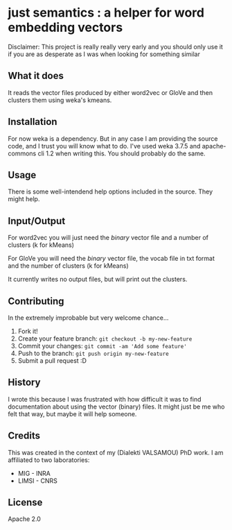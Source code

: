 # just semantics : a helper for word embedding vectors

Disclaimer: This project is really really very early and you should only use it
if you are as desperate as I was when looking for something similar

## What it does

It reads the vector files produced by either word2vec or GloVe and then
clusters them using weka's kmeans.


## Installation

For now weka is a dependency. But in any case I am providing the source code,
and I trust you will know what to do. I've used weka 3.7.5 and apache-commons
cli 1.2 when writing this. You should probably do the same.


## Usage

There is some well-intendend help options included in the source. They might
help. 


## Input/Output

For word2vec you will just need the  *binary* vector file and a number of
clusters (k for kMeans)

For GloVe you will need the *binary* vector file, the vocab file in txt format
and the number of clusters (k for kMeans)

It currently writes no output files, but will print out the clusters. 


## Contributing

In the extremely improbable  but very welcome chance...

1. Fork it!
2. Create your feature branch: `git checkout -b my-new-feature`
3. Commit your changes: `git commit -am 'Add some feature'`
4. Push to the branch: `git push origin my-new-feature`
5. Submit a pull request :D

## History

I wrote this because I was frustrated with how difficult it was to find
documentation about using the vector (binary) files. It might just be me who
felt that way, but maybe it will help someone. 

## Credits

This was created in the context of my (Dialekti VALSAMOU) PhD work. I am affiliated to two
laboratories:
* MIG - INRA
* LIMSI - CNRS

## License

Apache 2.0
